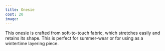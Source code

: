 ```yaml
---
title: Onesie
cost: 20
image:
---
```


This onesie is crafted from soft-to-touch fabric,
which stretches easily and retains its shape. This is perfect
for summer-wear or for using as a wintertime layering piece.
